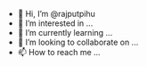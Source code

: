 - 👋 Hi, I’m @rajputpihu
- 👀 I’m interested in ...
- 🌱 I’m currently learning ...
- 💞️ I’m looking to collaborate on ...
- 📫 How to reach me ...

<!---
rajputpihu/rajputpihu is a ✨ special ✨ repository because its `README.md` (this file) appears on your GitHub profile.
You can click the Preview link to take a look at your changes.
--->
